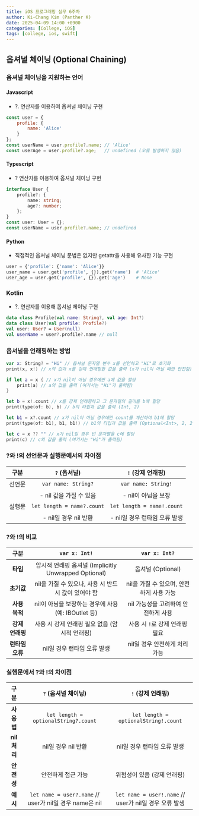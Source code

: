 ```yaml
---
title: iOS 프로그래밍 실무 6주차
author: Ki-Chang Kim (Panther K)
date: 2025-04-09 14:00 +0900
categories: [College, iOS]
tags: [college, ios, swift]
---
```


## 옵셔널 체이닝 (Optional Chaining)

### 옵셔널 체이닝을 지원하는 언어

#### Javascript

- ?. 연산자를 이용하여 옵셔널 체이닝 구현

```javascript
const user = {
    profile: {
        name: 'Alice'
    }
};
const userName = user.profile?.name; // 'Alice'
const userAge = user.profile?.age;   // undefined (오류 발생하지 않음)
```

#### Typescript

- ? 연산자를 이용하여 옵셔널 체이닝 구현

```typescript
interface User {
    profile?: {
        name: string;
        age?: number;
    };
}
const user: User = {};
const userName = user.profile?.name; // undefined
```

#### Python

- 직접적인 옵셔널 체이닝 문법은 없지만 getattr을 사용해 유사한 기능 구현

```python
user = {'profile': {'name': 'Alice'}}
user_name = user.get('profile', {}).get('name')  # 'Alice'
user_age = user.get('profile', {}).get('age')    # None
```

### Kotlin

- ?. 연산자를 이용해 옵셔널 체이닝 구현

```kotlin
data class Profile(val name: String?, val age: Int?)
data class User(val profile: Profile?)
val user: User? = User(null)
val userName = user?.profile?.name // null
```

### 옵셔널을 언래핑하는 방법

```swift
var x: String? = "Hi" // 옵셔널 문자열 변수 x를 선언하고 "Hi"로 초기화
print(x, x!) // x의 값과 x를 강제 언래핑한 값을 출력 (x가 nil이 아닐 때만 안전함)

if let a = x { // x가 nil이 아닐 경우에만 a에 값을 할당
    print(a) // a의 값을 출력 (여기서는 "Hi"가 출력됨)
}

let b = x!.count // x를 강제 언래핑하고 그 문자열의 길이를 b에 할당
print(type(of: b), b) // b의 타입과 값을 출력 (Int, 2)

let b1 = x?.count // x가 nil이 아닐 경우에만 count를 계산하여 b1에 할당
print(type(of: b1), b1, b1!) // b1의 타입과 값을 출력 (Optional<Int>, 2, 2)

let c = x ?? "" // x가 nil일 경우 빈 문자열을 c에 할당
print(c) // c의 값을 출력 (여기서는 "Hi"가 출력됨)
```

### ?와 !의 선언문과 실행문에서의 차이점

|  구분  |        `?` (옵셔널)        |        `!` (강제 언래핑)        |
|:------:|:--------------------------:|:-------------------------------:|
| 선언문 | `var name: String?`       | `var name: String!`            |
|        | - nil 값을 가질 수 있음    | - nil이 아님을 보장             |
| 실행문 | `let length = name?.count` | `let length = name!.count`     |
|        | - nil일 경우 nil 반환      | - nil일 경우 런타임 오류 발생  |

### ?와 !의 비교

|   구분   |          `var x: Int!`          |          `var x: Int?`          |
|:--------:|:---------------------------------:|:---------------------------------:|
|  **타입**  | 암시적 언래핑 옵셔널 (Implicitly Unwrapped Optional) | 옵셔널 (Optional)                |
| **초기값** | nil을 가질 수 있으나, 사용 시 반드시 값이 있어야 함 | nil을 가질 수 있으며, 안전하게 사용 가능 |
| **사용 목적** | nil이 아님을 보장하는 경우에 사용 (예: IBOutlet 등) | nil 가능성을 고려하여 안전하게 사용 |
| **강제 언래핑** | 사용 시 강제 언래핑 필요 없음 (암시적 언래핑) | 사용 시 `!`로 강제 언래핑 필요 |
| **런타임 오류** | nil일 경우 런타임 오류 발생 | nil일 경우 안전하게 처리 가능 |

### 실행문에서 ?와 !의 차이점

|  구분  |          `?` (옵셔널 체이닝)          |          `!` (강제 언래핑)          |
|:------:|:--------------------------------------:|:-------------------------------------:|
| **사용법** | `let length = optionalString?.count` | `let length = optionalString!.count`  |
| **nil 처리** | nil일 경우 nil 반환                  | nil일 경우 런타임 오류 발생          |
| **안전성** | 안전하게 접근 가능                    | 위험성이 있음 (강제 언래핑)          |
| **예시** | `let name = user?.name` // user가 nil일 경우 name은 nil  | `let name = user!.name` // user가 nil일 경우 오류 발생 |
